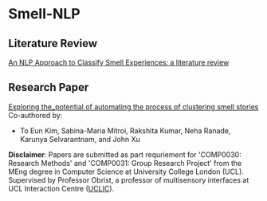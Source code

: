 # Smell-NLP

## Literature Review
[An NLP Approach to Classify Smell Experiences: a literature review](https://github.com/kimdanny/Smell-NLP/blob/main/An%20NLP%20approach%20to%20classify%20smell%20experiences.pdf)

## Research Paper
[Exploring the_potential of automating the process of clustering smell stories](https://github.com/kimdanny/Smell-NLP/blob/main/Exploring_the_potential_of_automating_the_process_of_clustering_smell_stories.pdf)  
Co-authored by:  
- To Eun Kim, Sabina-Maria Mitroi, Rakshita Kumar, Neha Ranade, Karunya Selvarantnam, and John Xu

**Disclaimer**: Papers are submitted as part requriement for 'COMP0030: Research Methods' and 'COMP0031: Group Research Project' from the MEng degree in Computer Science at University College London (UCL). 
Supervised by Professor Obrist, a professor of multisensory interfaces at UCL Interaction Centre ([UCLIC](https://uclic.ucl.ac.uk)).

